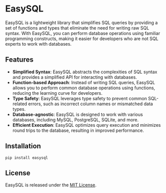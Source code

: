 # EasySQL

EasySQL is a lightweight library that simplifies SQL queries by providing a set of functions and types that eliminate the need for writing raw SQL syntax. With EasySQL, you can perform database operations using familiar programming constructs, making it easier for developers who are not SQL experts to work with databases.

## Features

- **Simplified Syntax**: EasySQL abstracts the complexities of SQL syntax and provides a simplified API for interacting with databases.
- **Function-based Approach**: Instead of writing SQL queries, EasySQL allows you to perform common database operations using functions, reducing the learning curve for developers.
- **Type Safety**: EasySQL leverages type safety to prevent common SQL-related errors, such as incorrect column names or mismatched data types.
- **Database-agnostic**: EasySQL is designed to work with various databases, including MySQL, PostgreSQL, SQLite, and more.
- **Efficient Execution**: EasySQL optimizes query execution and minimizes round trips to the database, resulting in improved performance.

## Installation

```shell
pip install easysql
```

## License

EasySQL is released under the [MIT License](https://opensource.org/licenses/MIT).